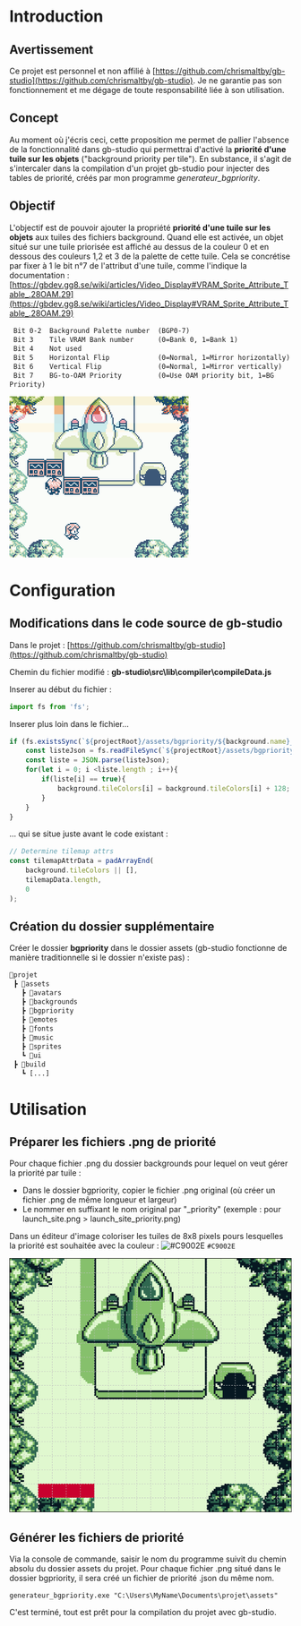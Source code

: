 # Introduction
## Avertissement
Ce projet est personnel et non affilié à [https://github.com/chrismaltby/gb-studio](https://github.com/chrismaltby/gb-studio).
Je ne garantie pas son fonctionnement et me dégage de toute responsabilité liée à son utilisation.
## Concept
Au moment où j'écris ceci, cette proposition me permet de pallier l'absence de la fonctionnalité dans gb-studio qui permettrai d'activé la **priorité d'une tuile sur les objets** ("background priority per tile").
En substance, il s'agit de s'intercaler dans la compilation d'un projet gb-studio pour injecter des tables de priorité, créés par mon programme *generateur_bgpriority*.

## Objectif

L'objectif est de pouvoir ajouter la propriété **priorité d'une tuile sur les objets** aux tuiles des fichiers background. Quand elle est activée, un objet situé sur une tuile priorisée est affiché au dessus de la couleur 0 et en dessous des couleurs 1,2 et 3 de la palette de cette tuile.
Cela se concrétise par fixer à 1 le bit n°7 de l'attribut d'une tuile, comme l'indique la documentation :
[https://gbdev.gg8.se/wiki/articles/Video_Display#VRAM_Sprite_Attribute_Table_.28OAM.29](https://gbdev.gg8.se/wiki/articles/Video_Display#VRAM_Sprite_Attribute_Table_.28OAM.29)
```
 Bit 0-2  Background Palette number  (BGP0-7)
 Bit 3    Tile VRAM Bank number      (0=Bank 0, 1=Bank 1)
 Bit 4    Not used
 Bit 5    Horizontal Flip            (0=Normal, 1=Mirror horizontally)
 Bit 6    Vertical Flip              (0=Normal, 1=Mirror vertically)
 Bit 7    BG-to-OAM Priority         (0=Use OAM priority bit, 1=BG Priority)
```
 ![personnage marche derriere arbre](https://github.com/Fralacticus/generateur_bgpriority/blob/main/captures/perso_marche_derriere.gif)


# Configuration
## Modifications dans le code source de **gb-studio**
Dans le projet : [https://github.com/chrismaltby/gb-studio](https://github.com/chrismaltby/gb-studio)

Chemin du fichier modifié : **gb-studio\src\lib\compiler\compileData.js**


Inserer au début du fichier :
```javascript
import fs from 'fs';
```
Inserer plus loin dans le fichier...
```js
if (fs.existsSync(`${projectRoot}/assets/bgpriority/${background.name}_priority.json`)) {
	const listeJson = fs.readFileSync(`${projectRoot}/assets/bgpriority/${background.name}_priority.json`,'UTF-8');
	const liste = JSON.parse(listeJson);
	for(let i = 0; i <liste.length ; i++){
		if(liste[i] == true){
			background.tileColors[i] = background.tileColors[i] + 128;
		}
	}
}		
```
... qui se situe juste avant le code existant :
```javascript
// Determine tilemap attrs
const tilemapAttrData = padArrayEnd(
	background.tileColors || [],
	tilemapData.length,
	0
);
```
## Création du dossier supplémentaire

Créer le dossier **bgpriority** dans le dossier assets (gb-studio fonctionne de manière traditionnelle si le dossier n'existe pas) :
```
📂projet
 ┣ 📂assets
   ┣ 📂avatars
   ┣ 📂backgrounds
   ┣ 📂bgpriority
   ┣ 📂emotes
   ┣ 📂fonts
   ┣ 📂music
   ┣ 📂sprites
   ┗ 📂ui
 ┣ 📂build
   ┗ [...]
```
# Utilisation

## Préparer les fichiers .png de priorité
Pour chaque fichier .png du dossier backgrounds pour lequel on veut gérer la priorité par tuile :
- Dans le dossier bgpriority, copier le fichier .png original (où créer un fichier .png de même longueur et largeur)
- Le nommer en suffixant le nom original par "_priority" (exemple : pour launch_site.png > launch_site_priority.png)

Dans un éditeur d'image coloriser les tuiles de 8x8 pixels pours lesquelles la priorité est souhaitée avec la couleur  : ![#C9002E](https://via.placeholder.com/15/C9002E/000000?text=+) `#C9002E`

![launch_site with priority in red](https://github.com/Fralacticus/generateur_bgpriority/blob/main/captures/launch_site_avec_priorite.png)


## Générer les fichiers de priorité

Via la console de commande, saisir le nom du programme suivit du chemin absolu du dossier assets du projet.
Pour chaque fichier .png situé dans le dossier bgpriority, il sera créé un fichier de priorité .json du même nom.
```
generateur_bgpriority.exe "C:\Users\MyName\Documents\projet\assets"
```
C'est terminé, tout est prêt pour la compilation du projet avec gb-studio.
